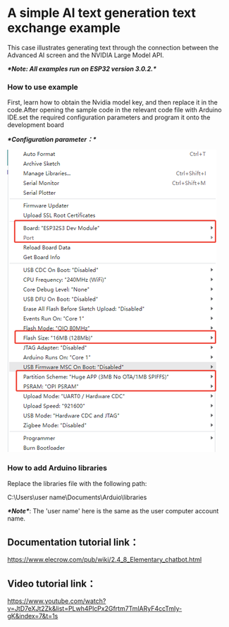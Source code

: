# **A simple AI text generation text exchange example**

This case illustrates generating text through the connection between the Advanced AI screen and the NVIDIA Large Model API.

***\*Note: All examples run on ESP32 version 3.0.2.\****

 

### **How to use example**

 

First, learn how to obtain the Nvidia model key, and then replace it in the code.After opening the sample code in the relevant code file with Arduino IDE.set the required configuration parameters and program it onto the development board

***\*Configuration parameter：\****



![8-1](./8-1.png)



### **How to add Arduino libraries**

Replace the libraries file with the following path:

C:\Users\user name\Documents\Arduio\libraries

 

***\*Note\****: The 'user name' here is the same as the user computer account name.

 

## **Documentation tutorial link**：

https://www.elecrow.com/pub/wiki/2.4_8_Elementary_chatbot.html

 

 

## **Video** **tutorial link**：

https://www.youtube.com/watch?v=JtD7eXJt2Zk&list=PLwh4PlcPx2Gfrtm7TmlARyF4ccTmIy-gK&index=7&t=1s

 

 